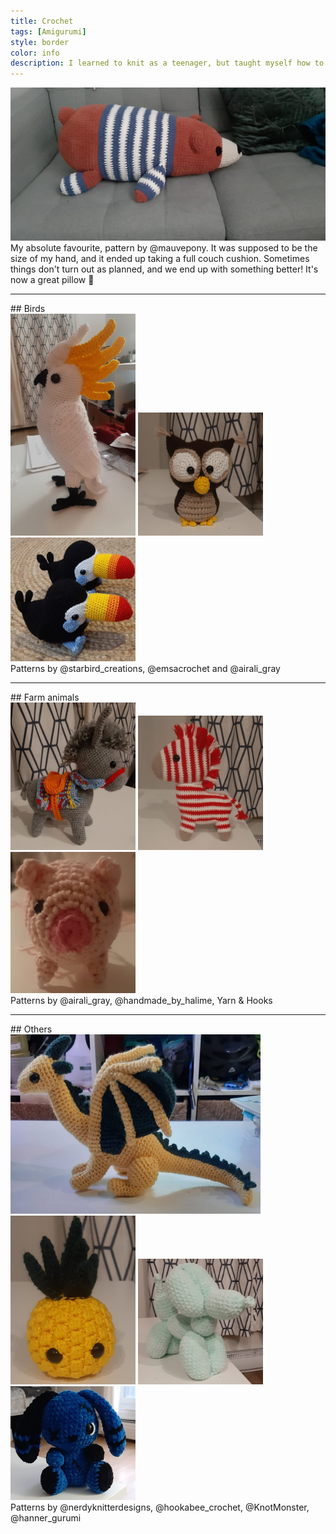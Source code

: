 ```yaml
---
title: Crochet
tags: [Amigurumi]
style: border
color: info
description: I learned to knit as a teenager, but taught myself how to crochet during my PhD. I crochet as a stress-reliever whenever I have the time, and I'm always proud of finishing a project!
---
```

![bear](/crochet/bear.jpeg)
My absolute favourite, pattern by @mauvepony. It was supposed to be the size of my hand, and it ended up taking a full couch cushion. Sometimes things don't turn out as planned, and we end up with something better! It's now a great pillow :bear:
<hr/>
## Birds
<div class='row align-items-center'>
<img src="/crochet/cockatoo.jpeg" alt="cockatoo" style="width:200px;height:355px;">
<img src="/crochet/owl.jpeg" alt="owl" style="width:200px;height:197px;">
<img src="/crochet/toucans.jpeg" alt="toucans" style="width:200px;height:198px;">
</div>
Patterns by @starbird_creations, @emsacrochet and @airali_gray

<hr/>
## Farm animals
<div class='row align-items-center'>
<img src="/crochet/donkey.jpeg" alt="donkey" style="width:200px;height:236px;">
<img src="/crochet/candy-cane-horse.jpeg" alt="horse" style="width:200px;height:215px;">
<img src="/crochet/pig2.jpeg" alt="pig" style="width:200px;height:226px;">
</div>
Patterns by @airali_gray, @handmade_by_halime, Yarn & Hooks

<hr/>
## Others
<div class='row align-items-center'>
<img src="/crochet/dragon.png" alt="dragon" style="width:400px;height:287px;">
<img src="/crochet/pineapple.jpeg" alt="pineapple" style="width:200px;height:270px;">
<img src="/crochet/balloon-dog.jpeg" alt="dog" style="width:200px;height:201px;">
<img src="/crochet/halloween-bunny.png" alt="bunny" style="width:200px;height:182px;">
</div>
Patterns by @nerdyknitterdesigns, @hookabee_crochet, @KnotMonster, @hanner_gurumi

